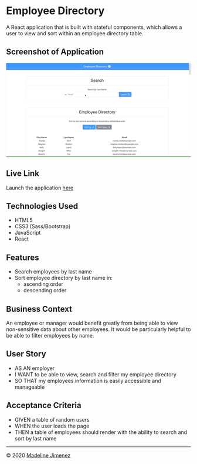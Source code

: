 # Employee Directory

A React application that is built with stateful components, which allows a user to view and sort within an employee directory table.


## Screenshot of Application

![Desktop](./employee_directory/public/gifs/demo.gif)

## Live Link
Launch the application [here](---)

## Technologies Used
- HTML5
- CSS3 (Sass/Bootstrap)
- JavaScript
- React

## Features
- Search employees by last name
- Sort employee directory by last name in:
    - ascending order
    - descending order

## Business Context
An employee or manager would benefit greatly from being able to view non-sensitive data about other employees. It would be particularly helpful to be able to filter employees by name.

## User Story
- AS AN employer
- I WANT to be able to view, search and filter my employee directory
- SO THAT my employees information is easily accessible and manageable

## Acceptance Criteria
- GIVEN a table of random users
- WHEN the user loads the page
- THEN a table of employees should render with the ability to search and sort by last name

- - -
© 2020 [Madeline Jimenez](https://github.com/mijimenez)